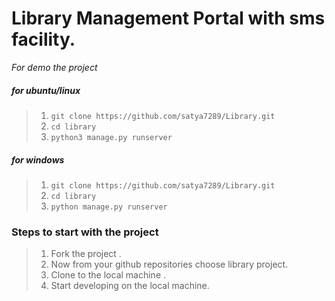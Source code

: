 # Library Management Portal with sms facility.

_For demo the project_

##### for ubuntu/linux
 
   > 1. `git clone https://github.com/satya7289/Library.git`
   > 2.  `cd library`
   > 3.  `python3 manage.py runserver`
 

##### for windows

   > 1. `git clone https://github.com/satya7289/Library.git`
   > 2.  `cd library`
   > 3.  `python manage.py runserver`
 
 
### Steps to start with the project 

>  1. Fork the project .
>  2. Now from your github repositories choose library project.
>  3. Clone to the local machine .
>  4. Start developing on the local machine.
